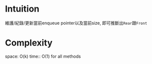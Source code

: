 # Intuition

維護/紀錄/更新當前enqueue pointer以及當前size, 即可推斷出`Rear`跟`Front`

# Complexity

space: O(k)
time:: O(1) for all methods